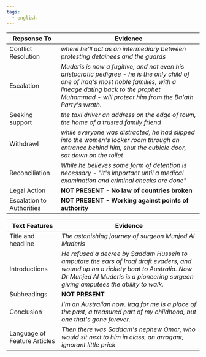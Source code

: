```yaml
---
tags:
  - english
---
```



| Repsonse To               | Evidence                                                                                                                                                                                                                              |
| ------------------------- | ------------------------------------------------------------------------------------------------------------------------------------------------------------------------------------------------------------------------------------- |
| Conflict Resolution       | *where he'll act as an intermediary between protesting detainees and the guards*                                                                                                                                                      |
| Escalation                | *Muderis is now a fugitive, and not even his aristocratic pedigree - he is the only child of one of Iraq's most noble families, with a lineage dating back to the prophet Muhammad - will protect him from the Ba'ath Party's wrath.* |
| Seeking support           | *the taxi driver an address on the edge of town, the home of a trusted family friend*                                                                                                                                                 |
| Withdrawl                 | *while everyone was distracted, he had slipped into the women's locker room through an entrance behind him, shut the cubicle door, sat down on the toilet*                                                                            |
| Reconciliation            | *While he believes some form of detention is necessary - "It's important until a medical examination and criminal checks are done"*                                                                                                   |
| Legal Action              | **NOT PRESENT - No law of countries broken**                                                                                                                                                                                          |
| Escalation to Authorities | **NOT PRESENT - Working against points of authority**                                                                                                                                                                                 |

| Text Features                | Evidence                                                                                                                                                                                                                |
| ---------------------------- | ----------------------------------------------------------------------------------------------------------------------------------------------------------------------------------------------------------------------- |
| Title and headline           | *The astonishing journey of surgeon Munjed Al Muderis*<br>                                                                                                                                                              |
| Introductions                | *He refused a decree by Saddam Hussein to amputate the ears of Iraqi draft evaders, and wound up on a rickety boat to Australia. Now Dr Munjed Al Muderis is a pioneering surgeon giving amputees the ability to walk.* |
| Subheadings                  | **NOT PRESENT**                                                                                                                                                                                                         |
| Conclusion                   | *I'm an Australian now. Iraq for me is a place of the past, a treasured part of my childhood, but one that's gone forever.*                                                                                             |
| Language of Feature Articles | *Then there was Saddam's nephew Omar, who would sit next to him in class, an arrogant, ignorant little prick*                                                                                                           |
